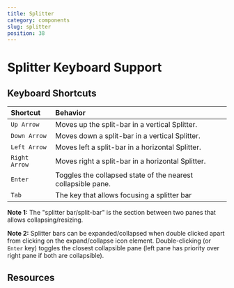 ```yaml
---
title: Splitter
category: components
slug: splitter
position: 38
---
```

# Splitter Keyboard Support

## Keyboard Shortcuts

| Shortcut         | Behavior |
|:-                |:-        |
| `Up Arrow`         | Moves up the split-bar in a vertical Splitter.    |
| `Down Arrow`       | Moves down a split-bar in a vertical Splitter.    |
| `Left Arrow`       | Moves left a split-bar in a horizontal Splitter.  |
| `Right Arrow`      | Moves right a split-bar in a horizontal Splitter. |
| `Enter`            | Toggles the collapsed state of the nearest collapsible pane. |
| `Tab`              | The key that allows focusing a splitter bar |

**Note 1:** The "splitter bar/split-bar" is the section between two panes that allows collapsing/resizing.

**Note 2:** Splitter bars can be expanded/collapsed when double clicked apart from clicking on the expand/collapse icon element. Double-clicking (or `Enter` key) toggles the closest collapsible pane (left pane has priority over right pane if both are collapsible).

## Resources
